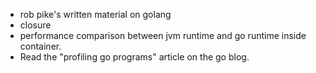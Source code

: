- rob pike's written material on golang
- closure
- performance comparison between jvm runtime and go runtime inside container.
- Read the "profiling go programs" article on the go blog.
